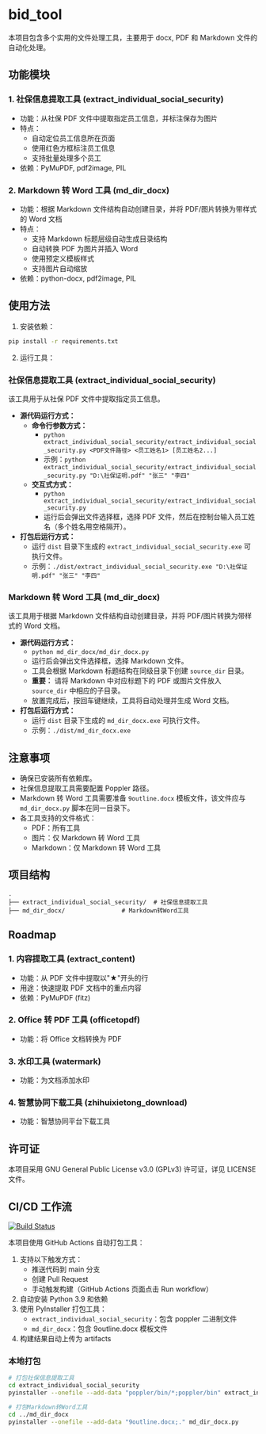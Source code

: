 # bid_tool

本项目包含多个实用的文件处理工具，主要用于 docx, PDF 和 Markdown 文件的自动化处理。

## 功能模块

### 1. 社保信息提取工具 (extract_individual_social_security)

- 功能：从社保 PDF 文件中提取指定员工信息，并标注保存为图片
- 特点：
  - 自动定位员工信息所在页面
  - 使用红色方框标注员工信息
  - 支持批量处理多个员工
- 依赖：PyMuPDF, pdf2image, PIL

### 2. Markdown 转 Word 工具 (md_dir_docx)

- 功能：根据 Markdown 文件结构自动创建目录，并将 PDF/图片转换为带样式的 Word 文档
- 特点：
  - 支持 Markdown 标题层级自动生成目录结构
  - 自动转换 PDF 为图片并插入 Word
  - 使用预定义模板样式
  - 支持图片自动缩放
- 依赖：python-docx, pdf2image, PIL

## 使用方法

1. 安装依赖：

```bash
pip install -r requirements.txt
```

2. 运行工具：

### 社保信息提取工具 (extract_individual_social_security)

该工具用于从社保 PDF 文件中提取指定员工信息。

- **源代码运行方式：**
  - **命令行参数方式：**
    - `python extract_individual_social_security/extract_individual_social_security.py <PDF文件路径> <员工姓名1> [员工姓名2...]`
    - 示例：`python extract_individual_social_security/extract_individual_social_security.py "D:\社保证明.pdf" "张三" "李四"`
  - **交互式方式：**
    - `python extract_individual_social_security/extract_individual_social_security.py`
    - 运行后会弹出文件选择框，选择 PDF 文件，然后在控制台输入员工姓名（多个姓名用空格隔开）。
- **打包后运行方式：**
  - 运行 `dist` 目录下生成的 `extract_individual_social_security.exe` 可执行文件。
  - 示例：`./dist/extract_individual_social_security.exe "D:\社保证明.pdf" "张三" "李四"`

### Markdown 转 Word 工具 (md_dir_docx)

该工具用于根据 Markdown 文件结构自动创建目录，并将 PDF/图片转换为带样式的 Word 文档。

- **源代码运行方式：**
  - `python md_dir_docx/md_dir_docx.py`
  - 运行后会弹出文件选择框，选择 Markdown 文件。
  - 工具会根据 Markdown 标题结构在同级目录下创建 `source_dir` 目录。
  - **重要：** 请将 Markdown 中对应标题下的 PDF 或图片文件放入 `source_dir` 中相应的子目录。
  - 放置完成后，按回车键继续，工具将自动处理并生成 Word 文档。
- **打包后运行方式：**
  - 运行 `dist` 目录下生成的 `md_dir_docx.exe` 可执行文件。
  - 示例：`./dist/md_dir_docx.exe`

## 注意事项

- 确保已安装所有依赖库。
- 社保信息提取工具需要配置 Poppler 路径。
- Markdown 转 Word 工具需要准备 `9outline.docx` 模板文件，该文件应与 `md_dir_docx.py` 脚本在同一目录下。
- 各工具支持的文件格式：
  - PDF：所有工具
  - 图片：仅 Markdown 转 Word 工具
  - Markdown：仅 Markdown 转 Word 工具

## 项目结构

```
.
├── extract_individual_social_security/  # 社保信息提取工具
├── md_dir_docx/                # Markdown转Word工具
```

## Roadmap

### 1. 内容提取工具 (extract_content)

- 功能：从 PDF 文件中提取以"★"开头的行
- 用途：快速提取 PDF 文档中的重点内容
- 依赖：PyMuPDF (fitz)

### 2. Office 转 PDF 工具 (officetopdf)

- 功能：将 Office 文档转换为 PDF

### 3. 水印工具 (watermark)

- 功能：为文档添加水印

### 4. 智慧协同下载工具 (zhihuixietong_download)

- 功能：智慧协同平台下载工具

## 许可证

本项目采用 GNU General Public License v3.0 (GPLv3) 许可证，详见 LICENSE 文件。

## CI/CD 工作流

[![Build Status](https://github.com/bushnerd/bid_tool/actions/workflows/build.yml/badge.svg)](https://github.com/bushnerd/bid_tool/actions)

本项目使用 GitHub Actions 自动打包工具：

1. 支持以下触发方式：
   - 推送代码到 main 分支
   - 创建 Pull Request
   - 手动触发构建（GitHub Actions 页面点击 Run workflow）
2. 自动安装 Python 3.9 和依赖
3. 使用 PyInstaller 打包工具：
   - `extract_individual_social_security`：包含 poppler 二进制文件
   - `md_dir_docx`：包含 9outline.docx 模板文件
4. 构建结果自动上传为 artifacts

### 本地打包

```bash
# 打包社保信息提取工具
cd extract_individual_social_security
pyinstaller --onefile --add-data "poppler/bin/*;poppler/bin" extract_individual_social_security.py

# 打包Markdown转Word工具
cd ../md_dir_docx
pyinstaller --onefile --add-data "9outline.docx;." md_dir_docx.py
```
